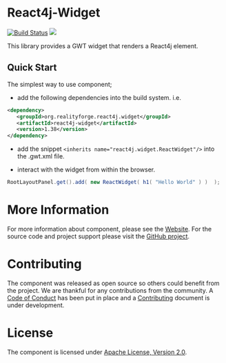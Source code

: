 # React4j-Widget

[![Build Status](https://secure.travis-ci.org/react4j/react4j-widget.png?branch=master)](http://travis-ci.org/react4j/react4j-widget)
[<img src="https://img.shields.io/maven-central/v/org.realityforge.react4j.widget/react4j-widget.svg?label=latest%20release"/>](http://search.maven.org/#search%7Cga%7C1%7Cg%3A%22org.realityforge.react4j.widget%22)

This library provides a GWT widget that renders a React4j element.

## Quick Start

The simplest way to use component;

* add the following dependencies into the build system. i.e.

```xml
<dependency>
   <groupId>org.realityforge.react4j.widget</groupId>
   <artifactId>react4j-widget</artifactId>
   <version>1.38</version>
</dependency>
```

* add the snippet `<inherits name="react4j.widget.ReactWidget"/>` into the .gwt.xml file.

* interact with the widget from within the browser.

```java
RootLayoutPanel.get().add( new ReactWidget( h1( "Hello World" ) )  );
```

# More Information

For more information about component, please see the [Website](https://react4j.github.io/react4j-widget). For the
source code and project support please visit the [GitHub project](https://github.com/react4j/react4j-widget).

# Contributing

The component was released as open source so others could benefit from the project. We are thankful for any
contributions from the community. A [Code of Conduct](CODE_OF_CONDUCT.md) has been put in place and
a [Contributing](CONTRIBUTING.md) document is under development.

# License

The component is licensed under [Apache License, Version 2.0](LICENSE).
